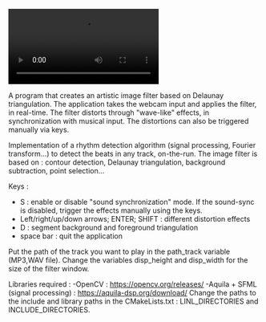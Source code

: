 ![](images-and-videos/Video.mp4)

A program that creates an artistic image filter based on Delaunay triangulation. The application takes the webcam input and applies the filter, in real-time.
The filter distorts through "wave-like" effects, in synchronization with musical input.
The distortions can also be triggered manually via keys.

Implementation of a rhythm detection algorithm (signal processing, Fourier transform...) to detect the beats in any track, on-the-run.
The image filter is based on : contour detection, Delaunay triangulation, background subtraction, point selection...

Keys : 
- S : enable or disable "sound synchronization" mode. If the sound-sync is disabled, trigger the effects manually using the keys.
- Left/right/up/down arrows; ENTER; SHIFT : different distortion effects
- D : segment background and foreground triangulation
- space bar : quit the application

Put the path of the track you want to play in the path_track variable (MP3,WAV file).
Change the variables disp_height and disp_width for the size of the filter window.

Libraries required : 
-OpenCV : https://opencv.org/releases/
-Aquila + SFML (signal processing) : https://aquila-dsp.org/download/
Change the paths to the include and library paths in the CMakeLists.txt : LINL_DIRECTORIES and INCLUDE_DIRECTORIES.

